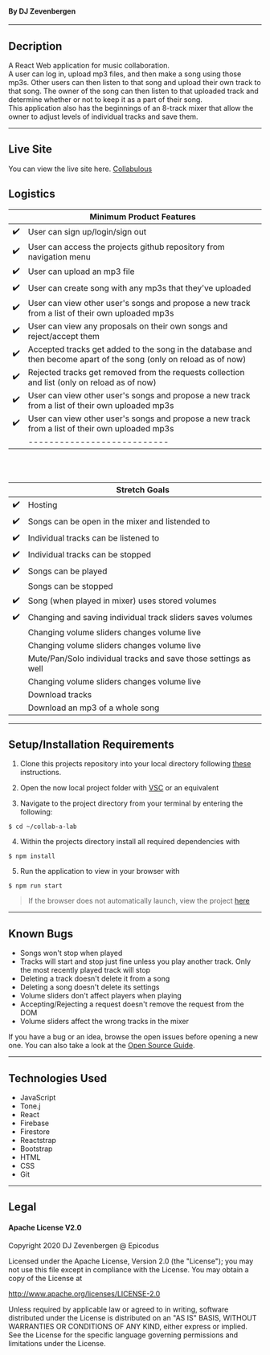![]()
<br />

#### By DJ Zevenbergen

<hr/>

## Decription

A React Web application for music collaboration. <br>
A user can log in, upload mp3 files, and then make a song using those mp3s.
Other users can then listen to that song and upload their own track to that song. 
The owner of the song can then listen to that uploaded track and determine whether or not to keep it as a part of their song.
<br>
This application also has the beginnings of an 8-track mixer that allow the owner to adjust levels of individual tracks and save them. 
<hr />

## Live Site
You can view the live site here. [Collabulous](https://collab-a-lab.web.app)

## Logistics

|                    | Minimum Product Features                                            |
| ------------------ | ------------------------------------------------------------------- |
| :heavy_check_mark: | User can sign up/login/sign out                                               |
| :heavy_check_mark: | User can access the projects github repository from navigation menu |
| :heavy_check_mark: | User can upload an mp3 file                   |
| :heavy_check_mark: | User can create song with any mp3s that they've uploaded        |
| :heavy_check_mark: | User can view other user's songs and propose a new track from a list of their own uploaded mp3s            |
| :heavy_check_mark: | User can view any proposals on their own songs and reject/accept them           |
| :heavy_check_mark: | Accepted tracks get added to the song in the database and then become apart of the song (only on reload as of now)            |
| :heavy_check_mark: | Rejected tracks get removed from the requests collection and list (only on reload as of now)            |
| :heavy_check_mark: | User can view other user's songs and propose a new track from a list of their own uploaded mp3s            |
| :heavy_check_mark: | User can view other user's songs and propose a new track from a list of their own uploaded mp3s            |
|                    | ---------------------------   |

<br/>
<br/>

|                    | Stretch Goals                                           |
| ------------------ | ------------------------------------------------------- |
| :heavy_check_mark: | Hosting                                                 |
| :heavy_check_mark: | Songs can be open in the mixer and listended to                                    |
| :heavy_check_mark: | Individual tracks can be listened to  |
| :heavy_check_mark: | Individual tracks can be stopped  |
| :heavy_check_mark: | Songs can be played         |
|                    | Songs can be stopped         |
| :heavy_check_mark: | Song (when played in mixer) uses stored volumes         |
| :heavy_check_mark: | Changing and saving individual track sliders saves volumes        |
|                    | Changing volume sliders changes volume live    |
|                    | Changing volume sliders changes volume live    |
|                    | Mute/Pan/Solo individual tracks and save those settings as well   |
|                    | Changing volume sliders changes volume live    |
|                    | Download tracks    |
|                    | Download an mp3 of a whole song    |



<hr />

## Setup/Installation Requirements

1. Clone this projects repository into your local directory following [these](https://www.linode.com/docs/development/version-control/how-to-install-git-and-clone-a-github-repository/) instructions.

2. Open the now local project folder with [VSC](https://code.visualstudio.com/Download) or an equivalent

3. Navigate to the project directory from your terminal by entering the following:

```
$ cd ~/collab-a-lab
```

4. Within the projects directory install all required dependencies with

```
$ npm install
```

5. Run the application to view in your browser with

```
$ npm run start
```

> If the browser does not automatically launch, view the project [here](https://localhost:3000)

<hr/>

## Known Bugs

- Songs won't stop when played
- Tracks will start and stop just fine unless you play another track. Only the most recently played track will stop
- Deleting a track doesn't delete it from a song
- Deleting a song doesn't delete its settings
- Volume sliders don't affect players when playing
- Accepting/Rejecting a request doesn't remove the request from the DOM
- Volume sliders affect the wrong tracks in the mixer

If you have a bug or an idea, browse the open issues before opening a new one. You can also take a look at the [Open Source Guide](https://opensource.guide/).

<hr/>

## Technologies Used


- JavaScript
- Tone.j
- React
- Firebase
- Firestore
- Reactstrap
- Bootstrap
- HTML
- CSS
- Git

<hr/>

## Legal

#### Apache License V2.0

Copyright 2020 DJ Zevenbergen @ Epicodus

Licensed under the Apache License, Version 2.0 (the "License");
you may not use this file except in compliance with the License.
You may obtain a copy of the License at

http://www.apache.org/licenses/LICENSE-2.0

Unless required by applicable law or agreed to in writing, software
distributed under the License is distributed on an "AS IS" BASIS,
WITHOUT WARRANTIES OR CONDITIONS OF ANY KIND, either express or implied.
See the License for the specific language governing permissions and
limitations under the License.
